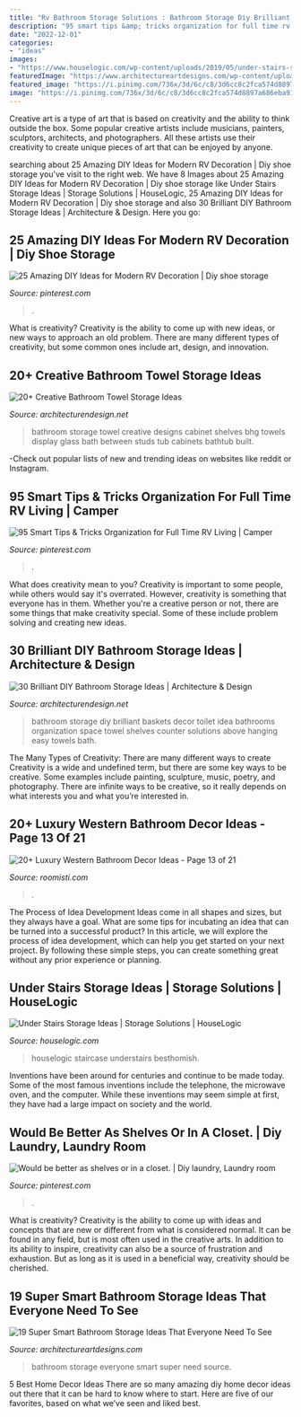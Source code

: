 ```yaml
---
title: "Rv Bathroom Storage Solutions : Bathroom Storage Diy Brilliant Baskets Decor Toilet Idea Bathrooms Organization Space Towel Shelves Counter Solutions Above Hanging Easy Towels Bath"
description: "95 smart tips &amp; tricks organization for full time rv living"
date: "2022-12-01"
categories:
- "ideas"
images:
- "https://www.houselogic.com/wp-content/uploads/2019/05/under-stairs-storage-colorful.jpg"
featuredImage: "https://www.architectureartdesigns.com/wp-content/uploads/2016/01/6-30.jpg"
featured_image: "https://i.pinimg.com/736x/3d/6c/c8/3d6cc8c2fca574d8897a686eba919865.jpg"
image: "https://i.pinimg.com/736x/3d/6c/c8/3d6cc8c2fca574d8897a686eba919865.jpg"
---
```



Creative art is a type of art that is based on creativity and the ability to think outside the box. Some popular creative artists include musicians, painters, sculptors, architects, and photographers. All these artists use their creativity to create unique pieces of art that can be enjoyed by anyone.

	

		
searching about 25 Amazing DIY Ideas for Modern RV Decoration | Diy shoe storage you've visit to the right web. We have 8 Images about 25 Amazing DIY Ideas for Modern RV Decoration | Diy shoe storage like Under Stairs Storage Ideas | Storage Solutions | HouseLogic, 25 Amazing DIY Ideas for Modern RV Decoration | Diy shoe storage and also 30 Brilliant DIY Bathroom Storage Ideas | Architecture &amp; Design. Here you go:
		
    
## 25 Amazing DIY Ideas For Modern RV Decoration | Diy Shoe Storage

<img loading=lazy src="https://i.pinimg.com/736x/3d/6c/c8/3d6cc8c2fca574d8897a686eba919865.jpg" onerror="this.onerror=null;this.src='https://tse2.mm.bing.net/th?id=OIP.jFXbwu5t1zNQaoKXWJ7aDwHaKy&amp;pid=15.1';" alt="25 Amazing DIY Ideas for Modern RV Decoration | Diy shoe storage">

_Source: pinterest.com_

>. 

	

What is creativity?
Creativity is the ability to come up with new ideas, or new ways to approach an old problem. There are many different types of creativity, but some common ones include art, design, and innovation.

    
## 20+ Creative Bathroom Towel Storage Ideas

<img loading=lazy src="http://cdn.architecturendesign.net/wp-content/uploads/2015/09/AD-Creative-Bathroom-Towel-Storage-Ideas-10.jpg" onerror="this.onerror=null;this.src='https://tse4.mm.bing.net/th?id=OIP.yJiDIBClzSJpCk8MWJUfhwHaJ4&amp;pid=15.1';" alt="20+ Creative Bathroom Towel Storage Ideas">

_Source: architecturendesign.net_

>bathroom storage towel creative designs cabinet shelves bhg towels display glass bath between studs tub cabinets bathtub built. 

	

-Check out popular lists of new and trending ideas on websites like reddit or Instagram.

    
## 95 Smart Tips &amp; Tricks Organization For Full Time RV Living | Camper

<img loading=lazy src="https://i.pinimg.com/736x/49/7a/0c/497a0cd5376f986fbee137c2309e5486.jpg" onerror="this.onerror=null;this.src='https://tse3.mm.bing.net/th?id=OIP.Q-3ykwColVsIl8-M_fxv3AHaLH&amp;pid=15.1';" alt="95 Smart Tips &amp; Tricks Organization for Full Time RV Living | Camper">

_Source: pinterest.com_

>. 

	

What does creativity mean to you?
Creativity is important to some people, while others would say it's overrated. However, creativity is something that everyone has in them. Whether you're a creative person or not, there are some things that make creativity special. Some of these include problem solving and creating new ideas.

    
## 30 Brilliant DIY Bathroom Storage Ideas | Architecture &amp; Design

<img loading=lazy src="http://cdn.architecturendesign.net/wp-content/uploads/2014/08/diy-bathroom-storage-ideas-2.jpg" onerror="this.onerror=null;this.src='https://tse4.mm.bing.net/th?id=OIP.Q2RNy6xFFL_dVzWrGpe9MAHaLH&amp;pid=15.1';" alt="30 Brilliant DIY Bathroom Storage Ideas | Architecture &amp; Design">

_Source: architecturendesign.net_

>bathroom storage diy brilliant baskets decor toilet idea bathrooms organization space towel shelves counter solutions above hanging easy towels bath. 

	

The Many Types of Creativity: There are many different ways to create
Creativity is a wide and undefined term, but there are some key ways to be creative. Some examples include painting, sculpture, music, poetry, and photography. There are infinite ways to be creative, so it really depends on what interests you and what you’re interested in.

    
## 20+ Luxury Western Bathroom Decor Ideas - Page 13 Of 21

<img loading=lazy src="https://roomisti.com/wp-content/uploads/2019/02/20-Luxury-Western-Bathroom-Decor-Ideas-13.jpg" onerror="this.onerror=null;this.src='https://tse2.mm.bing.net/th?id=OIP.497uNnqs22bJ3JQ-inyoSQHaJ4&amp;pid=15.1';" alt="20+ Luxury Western Bathroom Decor Ideas - Page 13 of 21">

_Source: roomisti.com_

>. 

	

The Process of Idea Development
Ideas come in all shapes and sizes, but they always have a goal. What are some tips for incubating an idea that can be turned into a successful product? 
In this article, we will explore the process of idea development, which can help you get started on your next project. By following these simple steps, you can create something great without any prior experience or planning.

    
## Under Stairs Storage Ideas | Storage Solutions | HouseLogic

<img loading=lazy src="https://www.houselogic.com/wp-content/uploads/2019/05/under-stairs-storage-colorful.jpg" onerror="this.onerror=null;this.src='https://tse3.mm.bing.net/th?id=OIP.-D2c7IaCNdaV19NXOFV1EwHaJ4&amp;pid=15.1';" alt="Under Stairs Storage Ideas | Storage Solutions | HouseLogic">

_Source: houselogic.com_

>houselogic staircase understairs besthomish. 

	

Inventions have been around for centuries and continue to be made today. Some of the most famous inventions include the telephone, the microwave oven, and the computer. While these inventions may seem simple at first, they have had a large impact on society and the world.

    
## Would Be Better As Shelves Or In A Closet. | Diy Laundry, Laundry Room

<img loading=lazy src="https://i.pinimg.com/736x/a5/71/aa/a571aafc3a5df532d48b954a6df2ca7b--laundry-organizer-shelf-brackets.jpg" onerror="this.onerror=null;this.src='https://tse2.mm.bing.net/th?id=OIP.pI-9a8WMV3uU9TkRAZKFjQHaMY&amp;pid=15.1';" alt="Would be better as shelves or in a closet. | Diy laundry, Laundry room">

_Source: pinterest.com_

>. 

	

What is creativity?
Creativity is the ability to come up with ideas and concepts that are new or different from what is considered normal. It can be found in any field, but is most often used in the creative arts. In addition to its ability to inspire, creativity can also be a source of frustration and exhaustion. But as long as it is used in a beneficial way, creativity should be cherished.

    
## 19 Super Smart Bathroom Storage Ideas That Everyone Need To See

<img loading=lazy src="https://www.architectureartdesigns.com/wp-content/uploads/2016/01/6-30.jpg" onerror="this.onerror=null;this.src='https://tse4.mm.bing.net/th?id=OIP.tupXrFOduaanPGF4O3sooQHaLH&amp;pid=15.1';" alt="19 Super Smart Bathroom Storage Ideas That Everyone Need To See">

_Source: architectureartdesigns.com_

>bathroom storage everyone smart super need source. 

	

5 Best Home Decor Ideas
There are so many amazing diy home decor ideas out there that it can be hard to know where to start. Here are five of our favorites, based on what we’ve seen and liked best.

